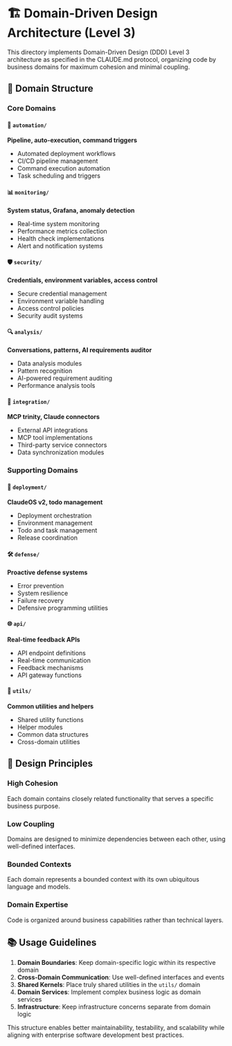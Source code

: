 # 🏗️ Domain-Driven Design Architecture (Level 3)

This directory implements Domain-Driven Design (DDD) Level 3 architecture as specified in the CLAUDE.md protocol, organizing code by business domains for maximum cohesion and minimal coupling.

## 📁 Domain Structure

### Core Domains

#### 🤖 `automation/`
**Pipeline, auto-execution, command triggers**
- Automated deployment workflows
- CI/CD pipeline management
- Command execution automation
- Task scheduling and triggers

#### 📊 `monitoring/`
**System status, Grafana, anomaly detection**
- Real-time system monitoring
- Performance metrics collection
- Health check implementations
- Alert and notification systems

#### 🛡️ `security/`
**Credentials, environment variables, access control**
- Secure credential management
- Environment variable handling
- Access control policies
- Security audit systems

#### 🔍 `analysis/`
**Conversations, patterns, AI requirements auditor**
- Data analysis modules
- Pattern recognition
- AI-powered requirement auditing
- Performance analysis tools

#### 🔗 `integration/`
**MCP trinity, Claude connectors**
- External API integrations
- MCP tool implementations
- Third-party service connectors
- Data synchronization modules

### Supporting Domains

#### 🚀 `deployment/`
**ClaudeOS v2, todo management**
- Deployment orchestration
- Environment management
- Todo and task management
- Release coordination

#### 🛠️ `defense/`
**Proactive defense systems**
- Error prevention
- System resilience
- Failure recovery
- Defensive programming utilities

#### 🌐 `api/`
**Real-time feedback APIs**
- API endpoint definitions
- Real-time communication
- Feedback mechanisms
- API gateway functions

#### 🔧 `utils/`
**Common utilities and helpers**
- Shared utility functions
- Helper modules
- Common data structures
- Cross-domain utilities

## 🎯 Design Principles

### High Cohesion
Each domain contains closely related functionality that serves a specific business purpose.

### Low Coupling
Domains are designed to minimize dependencies between each other, using well-defined interfaces.

### Bounded Contexts
Each domain represents a bounded context with its own ubiquitous language and models.

### Domain Expertise
Code is organized around business capabilities rather than technical layers.

## 📚 Usage Guidelines

1. **Domain Boundaries**: Keep domain-specific logic within its respective domain
2. **Cross-Domain Communication**: Use well-defined interfaces and events
3. **Shared Kernels**: Place truly shared utilities in the `utils/` domain
4. **Domain Services**: Implement complex business logic as domain services
5. **Infrastructure**: Keep infrastructure concerns separate from domain logic

This structure enables better maintainability, testability, and scalability while aligning with enterprise software development best practices.